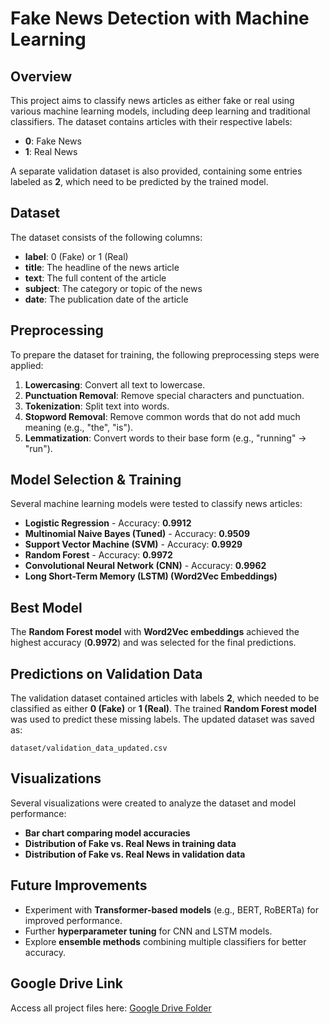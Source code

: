 # Fake News Detection with Machine Learning

## Overview
This project aims to classify news articles as either fake or real using various machine learning models, including deep learning and traditional classifiers. The dataset contains articles with their respective labels:

- **0**: Fake News
- **1**: Real News

A separate validation dataset is also provided, containing some entries labeled as **2**, which need to be predicted by the trained model.

## Dataset
The dataset consists of the following columns:

- **label**: 0 (Fake) or 1 (Real)
- **title**: The headline of the news article
- **text**: The full content of the article
- **subject**: The category or topic of the news
- **date**: The publication date of the article

## Preprocessing
To prepare the dataset for training, the following preprocessing steps were applied:

1. **Lowercasing**: Convert all text to lowercase.
2. **Punctuation Removal**: Remove special characters and punctuation.
3. **Tokenization**: Split text into words.
4. **Stopword Removal**: Remove common words that do not add much meaning (e.g., "the", "is").
5. **Lemmatization**: Convert words to their base form (e.g., "running" → "run").

## Model Selection & Training
Several machine learning models were tested to classify news articles:

- **Logistic Regression** - Accuracy: **0.9912**
- **Multinomial Naive Bayes (Tuned)** - Accuracy: **0.9509**
- **Support Vector Machine (SVM)** - Accuracy: **0.9929**
- **Random Forest** - Accuracy: **0.9972**
- **Convolutional Neural Network (CNN)** - Accuracy: **0.9962**
- **Long Short-Term Memory (LSTM) (Word2Vec Embeddings)**

## Best Model
The **Random Forest model** with **Word2Vec embeddings** achieved the highest accuracy (**0.9972**) and was selected for the final predictions.

## Predictions on Validation Data
The validation dataset contained articles with labels **2**, which needed to be classified as either **0 (Fake)** or **1 (Real)**. The trained **Random Forest model** was used to predict these missing labels. The updated dataset was saved as:

```
dataset/validation_data_updated.csv
```

## Visualizations
Several visualizations were created to analyze the dataset and model performance:
- **Bar chart comparing model accuracies**
- **Distribution of Fake vs. Real News in training data**
- **Distribution of Fake vs. Real News in validation data**


## Future Improvements
- Experiment with **Transformer-based models** (e.g., BERT, RoBERTa) for improved performance.
- Further **hyperparameter tuning** for CNN and LSTM models.
- Explore **ensemble methods** combining multiple classifiers for better accuracy.

  
## Google Drive Link
Access all project files here: [Google Drive Folder](https://drive.google.com/drive/folders/1lJUwuWGWSneAnLcY_U4SCD7nuyJ-WTn7?usp=drive_link)

